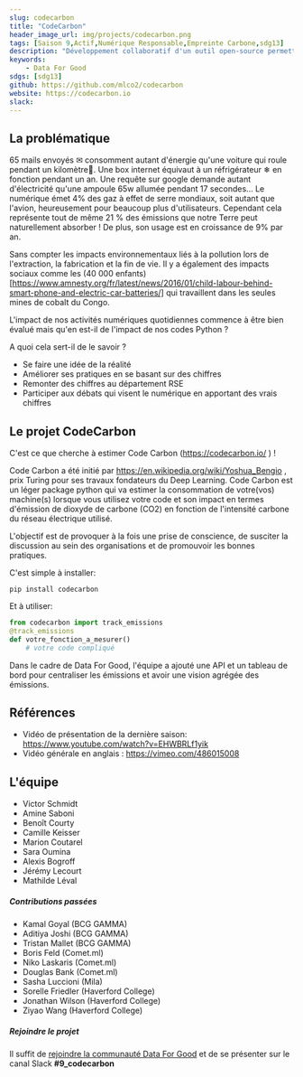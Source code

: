 ```yaml
---
slug: codecarbon
title: "CodeCarbon"
header_image_url: img/projects/codecarbon.png
tags: [Saison 9,Actif,Numérique Responsable,Empreinte Carbone,sdg13]
description: "Développement collaboratif d'un outil open-source permettant de mesurer l'empreinte carbone d'un code Python"
keywords:
    - Data For Good
sdgs: [sdg13]
github: https://github.com/mlco2/codecarbon
website: https://codecarbon.io
slack: 
---
```


## La problématique

65 mails envoyés ✉ consomment autant d'énergie qu'une voiture qui roule pendant un kilomètre🚗. Une box internet équivaut à un réfrigérateur ❄ en fonction pendant un an. Une requête sur google demande autant d'électricité qu'une ampoule 65w allumée pendant 17 secondes... 
Le numérique émet 4% des gaz à effet de serre mondiaux, soit autant que l'avion, heureusement pour beaucoup plus d'utilisateurs. Cependant cela représente tout de même 21 % des émissions que notre Terre peut naturellement absorber !
De plus, son usage est en croissance de 9% par an.

Sans compter les impacts environnementaux liés à la pollution lors de l'extraction, la fabrication et la fin de vie. Il y a également des impacts sociaux comme les (40 000 enfants)[https://www.amnesty.org/fr/latest/news/2016/01/child-labour-behind-smart-phone-and-electric-car-batteries/] qui travaillent dans les seules mines de cobalt du Congo.

L'impact de nos activités numériques quotidiennes commence à être bien évalué mais qu'en est-il de l'impact de nos codes Python ?

A quoi cela sert-il de le savoir ?
- Se faire une idée de la réalité
- Améliorer ses pratiques en se basant sur des chiffres
- Remonter des chiffres au département RSE
- Participer aux débats qui visent le numérique en apportant des vrais chiffres

## Le projet CodeCarbon

C'est ce que cherche à estimer Code Carbon (https://codecarbon.io/ ) !

Code Carbon a été initié par https://en.wikipedia.org/wiki/Yoshua_Bengio , prix Turing pour ses travaux fondateurs du Deep Learning.
Code Carbon est un léger package python qui va estimer la consommation de votre(vos) machine(s) lorsque vous utilisez votre code et son impact en termes d'émission de dioxyde de carbone (CO2) en fonction de l'intensité carbone du réseau électrique utilisé.

L'objectif est de provoquer à la fois une prise de conscience, de susciter la discussion au sein des organisations et de promouvoir les bonnes pratiques.

C'est simple à installer:

`pip install codecarbon`

Et à utiliser:

```python
from codecarbon import track_emissions
@track_emissions
def votre_fonction_a_mesurer()
    # votre code compliqué
```
Dans le cadre de Data For Good, l'équipe a ajouté une API et un tableau de bord pour centraliser les émissions et avoir une vision agrégée des émissions.

## Références
- Vidéo de présentation de la dernière saison: https://www.youtube.com/watch?v=EHWBRLf1yik
- Vidéo générale en anglais : https://vimeo.com/486015008 


## L'équipe

- Victor Schmidt
- Amine Saboni
- Benoît Courty
- Camille Keisser
- Marion Coutarel
- Sara Oumina
- Alexis Bogroff
- Jérémy Lecourt
- Mathilde Léval

##### Contributions passées

- Kamal Goyal (BCG GAMMA)
- Aditiya Joshi (BCG GAMMA)
- Tristan Mallet (BCG GAMMA)
- Boris Feld (Comet.ml)
- Niko Laskaris (Comet.ml)
- Douglas Bank (Comet.ml)
- Sasha Luccioni (Mila)
- Sorelle Friedler (Haverford College)
- Jonathan Wilson (Haverford College)
- Ziyao Wang (Haverford College)


##### Rejoindre le projet
Il suffit de [rejoindre la communauté Data For Good](/join) et de se présenter sur le canal Slack **#9_codecarbon**

